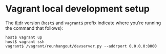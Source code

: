 # Vagrant local development setup

The tl;dr version (`host$` and `vagrant$` prefix indicate where you're running
the command that follows):

```
host$ vagrant up
host$ vagrant ssh
vagrant$ /vagrant/reunhangout/devserver.py --addrport 0.0.0.0:8000
```

